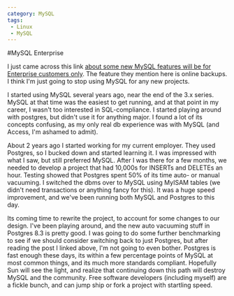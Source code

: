 ```yaml
---
category: MySQL
tags:
 - Linux
 - MySQL
---
```


#MySQL Enterprise

I just came across this link <a href="http://jcole.us/blog/archives/2008/04/14/just-announced-mysql-to-launch-new-features-only-in-mysql-enterprise/">about some new MySQL features will be for Enterprise customers only</a>. The feature they mention here is online backups. I think I'm just going to stop using MySQL for any new projects.

I started using MySQL several years ago, near the end of the 3.x series. MySQL at that time was the easiest to get running, and at that point in my career, I wasn't too interested in SQL-compliance. I started playing around with postgres, but didn't use it for anything major. I found a lot of its concepts confusing, as my only real db experience was with MySQL (and Access, I'm ashamed to admit).

About 2 years ago I started working for my current employer. They used Postgres, so I bucked down and started learning it. I was impressed with what I saw, but still preferred MySQL. After I was there for a few months, we needed to develop a project that had 10,000s for INSERTs and DELETEs an hour. Testing showed that Postgres spent 50% of its time auto- or manual vacuuming. I switched the dbms over to MySQL using MyISAM tables (we didn't need transactions or anything fancy for this). It was a huge speed improvement, and we've been running both MySQL and Postgres to this day.

Its coming time to rewrite the project, to account for some changes to our design. I've been playing around, and the new auto vacuuming stuff in Postgres 8.3 is pretty good. I was going to do some further benchmarking to see if we should consider switching back to just Postgres, but after reading the post I linked above, I'm not going to even bother. Postgres is fast enough these days, its within a few percentage points of MySQL at most common things, and its much more standards compliant. Hopefully Sun will see the light, and realize that continuing down this path will destroy MySQL and the community. Free software developers (including myself) are a fickle bunch, and can jump ship or fork a project with startling speed.
